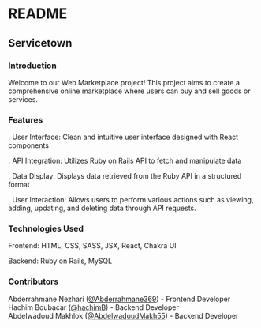 # README

## Servicetown


### Introduction
Welcome to our Web Marketplace project! This project aims to create a comprehensive online marketplace where users can buy and sell goods or services.


### Features
. User Interface: Clean and intuitive user interface designed with React components

. API Integration: Utilizes Ruby on Rails API to fetch and manipulate data

. Data Display: Displays data retrieved from the Ruby API in a structured format

. User Interaction: Allows users to perform various actions such as viewing, adding, updating, and deleting data through API requests.


### Technologies Used
Frontend: HTML, CSS, SASS, JSX, React, Chakra UI

Backend: Ruby on Rails, MySQL

### Contributors
Abderrahmane Nezhari ([@Abderrahmane369](https://github.com/Abderrahmane369)) - Frontend Developer  
Hachim Boubacar ([@hachimB](https://github.com/hachimB)) - Backend Developer  
Abdelwadoud Makhlok ([@AbdelwadoudMakh55](https://github.com/AbdelwadoudMakh55)) - Backend Developer  
